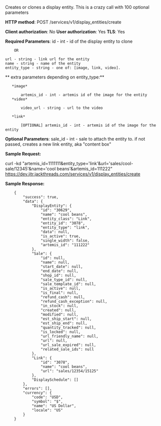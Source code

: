 Creates or clones a display entity. This is a crazy call with 100 optional parameters 



**HTTP method**: POST /services/v1/display_entities/create

**Client authorization**: No
**User authorization**: Yes
**TLS**: Yes


**Required Parameters**:
    id - int - id of the display entity to clone

        OR

    url - string - link url for the entity
    name - string - name of the entity
    entity_type - string - one of: [image, link, video].

   ** extra parameters depending on entity_type:**


       *image*

           artemis_id - int - artemis id of the image for the entity
       *video*

           video_url - string - url to the video

       *link*

           [OPTIONAL] artemis_id - int - artemis id of the image for the entity



**Optional Parameters**:
    sale_id - int - sale to attach the entity to. if not passed, creates a new link entity, aka "content box"



**Sample Request:**

curl -kd "artemis_id=1111111&entity_type='link'&url='sales/cool-sale/12345'&name='cool beans'&artemis_id=111222" https://dev.jitr.jackthreads.com/services/v1/display_entities/create


**Sample Response:**


        {
            "success": true,
            "data": {
                "DisplayEntity": {
                    "id": "30629",
                    "name": "cool beans",
                    "entity_class": "Link",
                    "entity_id": "3078",
                    "entity_type": "link",
                    "data": null,
                    "is_active": true,
                    "single_width": false,
                    "artemis_id": "111222"
                },
                "Sale": {
                    "id": null,
                    "name": null,
                    "start_date": null,
                    "end_date": null,
                    "shop_id": null,
                    "sale_type_id": null,
                    "sale_template_id": null,
                    "is_active": null,
                    "is_final": null,
                    "refund_cash": null,
                    "refund_cash_exception": null,
                    "in_stock": null,
                    "created": null,
                    "modified": null,
                    "est_ship_start": null,
                    "est_ship_end": null,
                    "quantity_tracked": null,
                    "is_locked": null,
                    "url_friendly_name": null,
                    "url": null,
                    "url_sale_expired": null,
                    "related_sale_ids": null
                },
                "Link": {
                    "id": "3078",
                    "name": "cool beans",
                    "url": "sales/12354/15125"
                },
                "DisplaySchedule": []
            },
            "errors": [],
            "currency": {
                "code": "USD",
                "symbol": "$",
                "name": "US Dollar",
                "locale": "US"
            }
        }